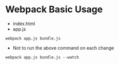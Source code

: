 # Webpack Basic Usage

- index.html
- app.js


```shell
webpack app.js bundle.js
```

- Not to run the above command on each change

```shell
webpack app.js bundle.js --watch
```
